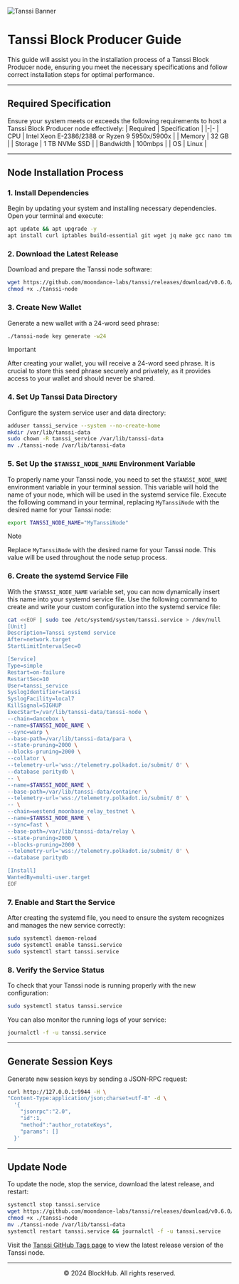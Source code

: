 ![Tanssi Banner](https://github.com/BlockchainsHub/Testnet/assets/77204008/dfeee30d-1a51-44f4-aa86-4c7793609c17)

# Tanssi Block Producer Guide
This guide will assist you in the installation process of a Tanssi Block Producer node, ensuring you meet the necessary specifications and follow correct installation steps for optimal performance.

-----------------------------------------------------------------

## Required Specification
Ensure your system meets or exceeds the following requirements to host a Tanssi Block Producer node effectively:
| Required | Specification |
|-|-
| CPU | Intel Xeon E-2386/2388 or Ryzen 9 5950x/5900x |
| Memory | 32 GB |
| Storage | 1 TB NVMe SSD |
| Bandwidth | 100mbps |
| OS | Linux |

-----------------------------------------------------------------

## Node Installation Process
### 1. Install Dependencies
Begin by updating your system and installing necessary dependencies. Open your terminal and execute:
```bash
apt update && apt upgrade -y
apt install curl iptables build-essential git wget jq make gcc nano tmux htop nvme-cli pkg-config libssl-dev libleveldb-dev libgmp3-dev tar clang bsdmainutils ncdu unzip llvm libudev-dev make protobuf-compiler -y
```

### 2. Download the Latest Release
Download and prepare the Tanssi node software:
```bash
wget https://github.com/moondance-labs/tanssi/releases/download/v0.6.0/tanssi-node && \
chmod +x ./tanssi-node
```

### 3. Create New Wallet
Generate a new wallet with a 24-word seed phrase:
```bash
./tanssi-node key generate -w24
```

> [!IMPORTANT]
> After creating your wallet, you will receive a 24-word seed phrase. It is crucial to store this seed phrase securely and privately, as it provides access to your wallet and should never be shared.

### 4. Set Up Tanssi Data Directory
Configure the system service user and data directory:
```bash
adduser tanssi_service --system --no-create-home
mkdir /var/lib/tanssi-data
sudo chown -R tanssi_service /var/lib/tanssi-data
mv ./tanssi-node /var/lib/tanssi-data
```

### 5. Set Up the `$TANSSI_NODE_NAME` Environment Variable
To properly name your Tanssi node, you need to set the `$TANSSI_NODE_NAME` environment variable in your terminal session. This variable will hold the name of your node, which will be used in the systemd service file. Execute the following command in your terminal, replacing `MyTanssiNode` with the desired name for your Tanssi node:
```bash
export TANSSI_NODE_NAME="MyTanssiNode"
```

> [!NOTE]
> Replace `MyTanssiNode` with the desired name for your Tanssi node. This value will be used throughout the node setup process.

### 6. Create the systemd Service File 
With the `$TANSSI_NODE_NAME` variable set, you can now dynamically insert this name into your systemd service file. Use the following command to create and write your custom configuration into the systemd service file:
```bash
cat <<EOF | sudo tee /etc/systemd/system/tanssi.service > /dev/null
[Unit]
Description=Tanssi systemd service
After=network.target
StartLimitIntervalSec=0

[Service]
Type=simple
Restart=on-failure
RestartSec=10
User=tanssi_service
SyslogIdentifier=tanssi
SyslogFacility=local7
KillSignal=SIGHUP
ExecStart=/var/lib/tanssi-data/tanssi-node \
--chain=dancebox \
--name=$TANSSI_NODE_NAME \
--sync=warp \
--base-path=/var/lib/tanssi-data/para \
--state-pruning=2000 \
--blocks-pruning=2000 \
--collator \
--telemetry-url='wss://telemetry.polkadot.io/submit/ 0' \
--database paritydb \
-- \
--name=$TANSSI_NODE_NAME \
--base-path=/var/lib/tanssi-data/container \
--telemetry-url='wss://telemetry.polkadot.io/submit/ 0' \
-- \
--chain=westend_moonbase_relay_testnet \
--name=$TANSSI_NODE_NAME \
--sync=fast \
--base-path=/var/lib/tanssi-data/relay \
--state-pruning=2000 \
--blocks-pruning=2000 \
--telemetry-url='wss://telemetry.polkadot.io/submit/ 0' \
--database paritydb

[Install]
WantedBy=multi-user.target
EOF
```

### 7. Enable and Start the Service
After creating the systemd file, you need to ensure the system recognizes and manages the new service correctly:
```bash
sudo systemctl daemon-reload
sudo systemctl enable tanssi.service
sudo systemctl start tanssi.service
```

### 8. Verify the Service Status
To check that your Tanssi node is running properly with the new configuration:
```bash
sudo systemctl status tanssi.service
```

You can also monitor the running logs of your service:
```bash
journalctl -f -u tanssi.service
```

-----------------------------------------------------------------

## Generate Session Keys
Generate new session keys by sending a JSON-RPC request:
```bash
curl http://127.0.0.1:9944 -H \
"Content-Type:application/json;charset=utf-8" -d \
  '{
    "jsonrpc":"2.0",
    "id":1,
    "method":"author_rotateKeys",
    "params": []
  }'
```

-----------------------------------------------------------------

## Update Node
To update the node, stop the service, download the latest release, and restart:
```bash
systemctl stop tanssi.service
wget https://github.com/moondance-labs/tanssi/releases/download/v0.6.0/tanssi-node && \
chmod +x ./tanssi-node
mv ./tanssi-node /var/lib/tanssi-data
systemctl restart tanssi.service && journalctl -f -u tanssi.service
```

Visit the [Tanssi GitHub Tags page](https://github.com/moondance-labs/tanssi/tags) to view the latest release version of the Tanssi node.

-----------------------------------------------------------------

<p align="center">
  &copy; 2024 BlockHub. All rights reserved.
</p>
